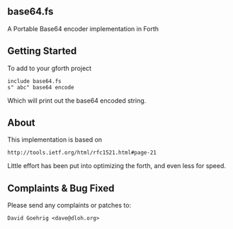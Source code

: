 base64.fs
-----------

A Portable Base64 encoder implementation in Forth


Getting Started
---------------

To add to your gforth project

	include base64.fs
	s" abc" base64 encode

Which will print out the base64 encoded string.  

About
-----

This implementation is based on 

	http://tools.ietf.org/html/rfc1521.html#page-21

Little effort has been put into optimizing the forth, and even less for speed.

Complaints & Bug Fixed
----------------------

Please send any complaints or patches to:

	David Goehrig <dave@dloh.org>

